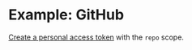 # Example: GitHub

[Create a personal access token](https://help.github.com/en/github/authenticating-to-github/creating-a-personal-access-token) with the `repo` scope.
